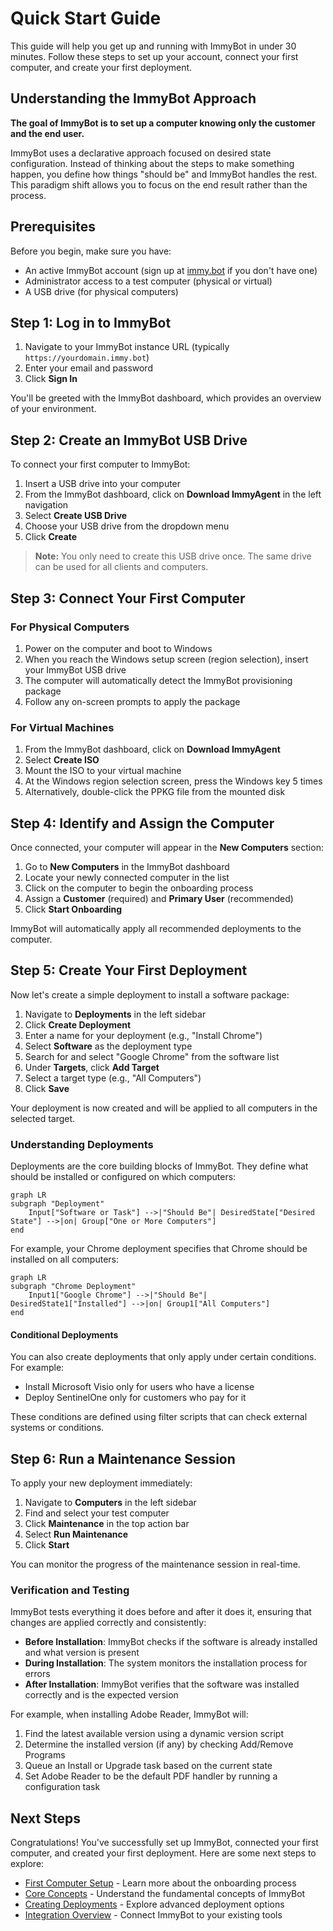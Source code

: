 # Quick Start Guide

This guide will help you get up and running with ImmyBot in under 30 minutes. Follow these steps to set up your account, connect your first computer, and create your first deployment.

## Understanding the ImmyBot Approach

**The goal of ImmyBot is to set up a computer knowing only the customer and the end user.**

ImmyBot uses a declarative approach focused on desired state configuration. Instead of thinking about the steps to make something happen, you define how things "should be" and ImmyBot handles the rest. This paradigm shift allows you to focus on the end result rather than the process.

## Prerequisites

Before you begin, make sure you have:
- An active ImmyBot account (sign up at [immy.bot](https://www.immy.bot/pricing/) if you don't have one)
- Administrator access to a test computer (physical or virtual)
- A USB drive (for physical computers)

## Step 1: Log in to ImmyBot

1. Navigate to your ImmyBot instance URL (typically `https://yourdomain.immy.bot`)
2. Enter your email and password
3. Click **Sign In**

You'll be greeted with the ImmyBot dashboard, which provides an overview of your environment.

## Step 2: Create an ImmyBot USB Drive

To connect your first computer to ImmyBot:

1. Insert a USB drive into your computer
2. From the ImmyBot dashboard, click on **Download ImmyAgent** in the left navigation
3. Select **Create USB Drive**
4. Choose your USB drive from the dropdown menu
5. Click **Create**

> **Note:** You only need to create this USB drive once. The same drive can be used for all clients and computers.

## Step 3: Connect Your First Computer

### For Physical Computers

1. Power on the computer and boot to Windows
2. When you reach the Windows setup screen (region selection), insert your ImmyBot USB drive
3. The computer will automatically detect the ImmyBot provisioning package
4. Follow any on-screen prompts to apply the package

### For Virtual Machines

1. From the ImmyBot dashboard, click on **Download ImmyAgent**
2. Select **Create ISO**
3. Mount the ISO to your virtual machine
4. At the Windows region selection screen, press the Windows key 5 times
5. Alternatively, double-click the PPKG file from the mounted disk

## Step 4: Identify and Assign the Computer

Once connected, your computer will appear in the **New Computers** section:

1. Go to **New Computers** in the ImmyBot dashboard
2. Locate your newly connected computer in the list
3. Click on the computer to begin the onboarding process
4. Assign a **Customer** (required) and **Primary User** (recommended)
5. Click **Start Onboarding**

ImmyBot will automatically apply all recommended deployments to the computer.

## Step 5: Create Your First Deployment

Now let's create a simple deployment to install a software package:

1. Navigate to **Deployments** in the left sidebar
2. Click **Create Deployment**
3. Enter a name for your deployment (e.g., "Install Chrome")
4. Select **Software** as the deployment type
5. Search for and select "Google Chrome" from the software list
6. Under **Targets**, click **Add Target**
7. Select a target type (e.g., "All Computers")
8. Click **Save**

Your deployment is now created and will be applied to all computers in the selected target.

### Understanding Deployments

Deployments are the core building blocks of ImmyBot. They define what should be installed or configured on which computers:

```mermaid
graph LR
subgraph "Deployment"
    Input["Software or Task"] -->|"Should Be"| DesiredState["Desired State"] -->|on| Group["One or More Computers"]
end
```

For example, your Chrome deployment specifies that Chrome should be installed on all computers:

```mermaid
graph LR
subgraph "Chrome Deployment"
    Input1["Google Chrome"] -->|"Should Be"| DesiredState1["Installed"] -->|on| Group1["All Computers"]
end
```

#### Conditional Deployments

You can also create deployments that only apply under certain conditions. For example:
- Install Microsoft Visio only for users who have a license
- Deploy SentinelOne only for customers who pay for it

These conditions are defined using filter scripts that can check external systems or conditions.

## Step 6: Run a Maintenance Session

To apply your new deployment immediately:

1. Navigate to **Computers** in the left sidebar
2. Find and select your test computer
3. Click **Maintenance** in the top action bar
4. Select **Run Maintenance**
5. Click **Start**

You can monitor the progress of the maintenance session in real-time.

### Verification and Testing

ImmyBot tests everything it does before and after it does it, ensuring that changes are applied correctly and consistently:

- **Before Installation**: ImmyBot checks if the software is already installed and what version is present
- **During Installation**: The system monitors the installation process for errors
- **After Installation**: ImmyBot verifies that the software was installed correctly and is the expected version

For example, when installing Adobe Reader, ImmyBot will:
1. Find the latest available version using a dynamic version script
2. Determine the installed version (if any) by checking Add/Remove Programs
3. Queue an Install or Upgrade task based on the current state
4. Set Adobe Reader to be the default PDF handler by running a configuration task

## Next Steps

Congratulations! You've successfully set up ImmyBot, connected your first computer, and created your first deployment. Here are some next steps to explore:

- [First Computer Setup](./first-computer-setup.md) - Learn more about the onboarding process
- [Core Concepts](./core-concepts.md) - Understand the fundamental concepts of ImmyBot
- [Creating Deployments](./creating-deployments.md) - Explore advanced deployment options
- [Integration Overview](./integration-overview.md) - Connect ImmyBot to your existing tools

